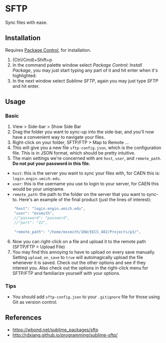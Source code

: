 # SFTP

Sync files with ease.

## Installation

Requires [Package Control](https://github.com/MaxOSmith/eg/sublime/README.md), for installation. 

1. (Ctrl/Cmd)+Shift+p
2. In the command palette window select *Package Control: Install Package*, you may just start typing any part of it and hit enter when it's highlighted.
3. In the next window select *Sublime SFTP*, again you may just type *SFTP* and hit enter.

## Usage

### Basic

1. View > Side-bar > Show Side Bar
2. Drag the folder you want to sync-up into the side-bar, and you'll now have a convenient way to navigate your files. 
3. Right-click on your folder, SFTP/FTP > Map to Remote ...
4. This will give you a new file `sftp-config.json`, which is the configuration file. This is in JSON format, which should be pretty intuitive. 
5. The main settings we're concerned with are `host`, `user`, and `remote_path`. **Do not put your password in this file.**
  - `host`: this is the server you want to sync your files with, for CAEN this is: `login.engin.umich.edu`.
  - `user`: this is the username you use to login to your server, for CAEN this would be your uniqname. 
  - `remote_path`: the path to the folder on the server that you want to sync-to.
Here's an example of the final product (just the lines of interest):
  ```javascript
      "host": "login.engin.umich.edu",
      "user": "mxsmith",
      //"password": "password",
      //"port": "22",
      
      "remote_path": "/home/mxsmith/16W/EECS_482/Projects/p3/",
  ```
6. Now you can right-click on a file and upload it to the remote path (SFTP/FTP > Upload File)
7. You may find this annoying to have to upload on every save manually. Setting `upload_on_save` to `true` will automagically upload the file whenever it is saved. Check out the other options and see if they interest you. Also check out the options in the right-click menu for SFTP/FTP and familiarize yourself with your options.

### Tips

- You should add `sftp-config.json` to your `.gitignore` file for those using Git as version control.

## References
- https://wbond.net/sublime_packages/sftp
- http://rdxiang.github.io/programming/sublime-sftp/
